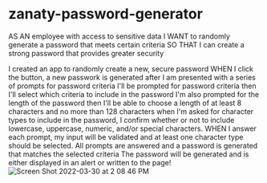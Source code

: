 # zanaty-password-generator
AS AN employee with access to sensitive data
I WANT to randomly generate a password that meets certain criteria
SO THAT I can create a strong password that provides greater security

I created an app to randomly create a new, secure password
WHEN I click the button, a new passwork is generated after I am presented with a series of prompts for password criteria
I'll be prompted for password criteria then I'll select which criteria to include in the password
I'm also prompted for the length of the password then I'll be able to choose a length of at least 8 characters and no more than 128 characters
when I'm asked for character types to include in the password, I confirm whether or not to include lowercase, uppercase, numeric, and/or special characters.
WHEN I answer each prompt, my input will be validated and at least one character type should be selected.
All prompts are answered and a password is generated that matches the selected criteria
The password will be generated and is either displayed in an alert or written to the page!![Screen Shot 2022-03-30 at 2 08 46 PM](https://user-images.githubusercontent.com/67457318/160931260-53927af8-cb92-47b0-88d3-a319ff01e6c9.png)
